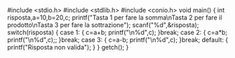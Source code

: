 #include <stdio.h>
#include <stdlib.h>
#include <conio.h>
void main()
{
    int risposta,a=10,b=20,c;
    printf("Tasta 1 per fare la somma\nTasta 2 per fare il prodotto\nTasta 3 per fare la sottrazione");
    scanf("%d",&risposta);
    switch(risposta)
    {
    case 1:
        {
            c=a+b;
            printf("\n%d",c);
        }break;
    case 2:
        {
            c=a*b;
            printf("\n%d",c);;
        }break;
    case 3:
        {
            c=a-b;
            printf("\n%d",c);
        }break;
    default:
        {
            printf("Risposta non valida");
        }
    }
    getch();
}


